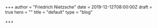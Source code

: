 +++
author = "Friedrich Nietzsche"
date = 2019-12-12T08:00:00Z
draft = true
hero = ""
title = "default"
type = "blog"

+++
